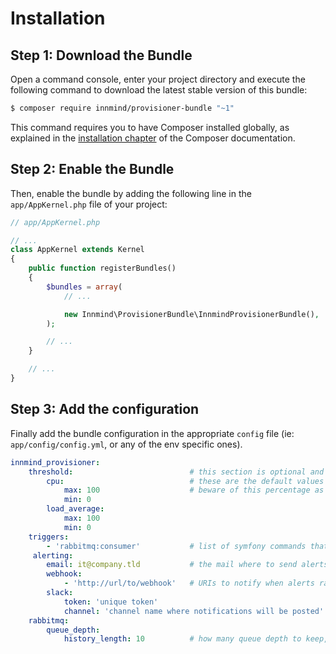 # Installation

## Step 1: Download the Bundle

Open a command console, enter your project directory and execute the following command to download the latest stable version of this bundle:

```bash
$ composer require innmind/provisioner-bundle "~1"
```

This command requires you to have Composer installed globally, as explained in the [installation chapter](https://getcomposer.org/doc/00-intro.md)
of the Composer documentation.

## Step 2: Enable the Bundle

Then, enable the bundle by adding the following line in the `app/AppKernel.php` file of your project:

```php
// app/AppKernel.php

// ...
class AppKernel extends Kernel
{
    public function registerBundles()
    {
        $bundles = array(
            // ...

            new Innmind\ProvisionerBundle\InnmindProvisionerBundle(),
        );

        // ...
    }

    // ...
}
```

## Step 3: Add the configuration

Finally add the bundle configuration in the appropriate `config` file (ie: `app/config/config.yml`, or any of the env specific ones).

```yaml
innmind_provisioner:
    threshold:                          # this section is optional and by default only use cpu ones
        cpu:                            # these are the default values
            max: 100                    # beware of this percentage as it can be higher than 100 on servers with multiple cores
            min: 0
        load_average:
            max: 100
            min: 0
    triggers:
        - 'rabbitmq:consumer'           # list of symfony commands that triggers the provisioner when one of them finishes
     alerting:
        email: it@company.tld           # the mail where to send alerts (optional)
        webhook:
            - 'http://url/to/webhook'   # URIs to notify when alerts raised (optional)
        slack:
            token: 'unique token'
            channel: 'channel name where notifications will be posted'
    rabbitmq:
        queue_depth:
            history_length: 10          # how many queue depth to keep, higher will improve prediction on the number of consumers to run; too high will slow down a bit the provisionning process. history is kept in files in symfony cache directory
```
